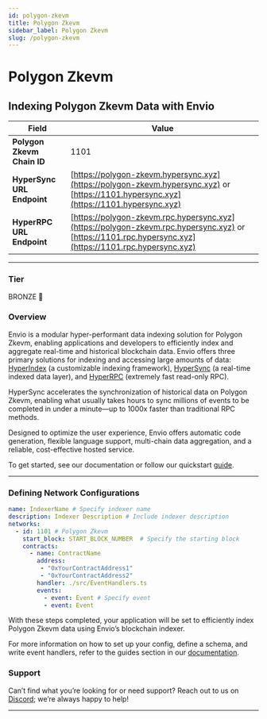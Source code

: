 ```yaml
---
id: polygon-zkevm
title: Polygon Zkevm
sidebar_label: Polygon Zkevm
slug: /polygon-zkevm
---
```


# Polygon Zkevm

## Indexing Polygon Zkevm Data with Envio

| **Field**                     | **Value**                                                                                          |
|-------------------------------|----------------------------------------------------------------------------------------------------|
| **Polygon Zkevm Chain ID**     | 1101                                                                                            |
| **HyperSync URL Endpoint**    | [https://polygon-zkevm.hypersync.xyz](https://polygon-zkevm.hypersync.xyz) or [https://1101.hypersync.xyz](https://1101.hypersync.xyz) |
| **HyperRPC URL Endpoint**     | [https://polygon-zkevm.rpc.hypersync.xyz](https://polygon-zkevm.rpc.hypersync.xyz) or [https://1101.rpc.hypersync.xyz](https://1101.rpc.hypersync.xyz) |

---

### Tier

BRONZE 🥉

### Overview

Envio is a modular hyper-performant data indexing solution for Polygon Zkevm, enabling applications and developers to efficiently index and aggregate real-time and historical blockchain data. Envio offers three primary solutions for indexing and accessing large amounts of data: [HyperIndex](/docs/HyperIndex/overview) (a customizable indexing framework), [HyperSync](/docs/HyperSync/overview) (a real-time indexed data layer), and [HyperRPC](/docs/HyperSync/overview-hyperrpc) (extremely fast read-only RPC).

HyperSync accelerates the synchronization of historical data on Polygon Zkevm, enabling what usually takes hours to sync millions of events to be completed in under a minute—up to 1000x faster than traditional RPC methods.

Designed to optimize the user experience, Envio offers automatic code generation, flexible language support, multi-chain data aggregation, and a reliable, cost-effective hosted service.

To get started, see our documentation or follow our quickstart [guide](/docs/HyperIndex/contract-import).

---

### Defining Network Configurations

```yaml
name: IndexerName # Specify indexer name
description: Indexer Description # Include indexer description
networks:
  - id: 1101 # Polygon Zkevm  
    start_block: START_BLOCK_NUMBER  # Specify the starting block
    contracts:
      - name: ContractName
        address:
         - "0xYourContractAddress1"
         - "0xYourContractAddress2"
        handler: ./src/EventHandlers.ts
        events:
          - event: Event # Specify event
          - event: Event
```

With these steps completed, your application will be set to efficiently index Polygon Zkevm data using Envio’s blockchain indexer.

For more information on how to set up your config, define a schema, and write event handlers, refer to the guides section in our [documentation](/docs/HyperIndex/configuration-file).

### Support

Can’t find what you’re looking for or need support? Reach out to us on [Discord](https://discord.com/invite/Q9qt8gZ2fX); we’re always happy to help!

---
